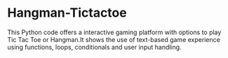 # Hangman-Tictactoe
This Python code offers a interactive gaming platform with options to play Tic Tac Toe or Hangman.It shows the use of text-based game experience using functions, loops, conditionals and user input handling.
